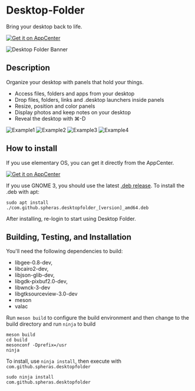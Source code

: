 # Desktop-Folder
Bring your desktop back to life.

[![Get it on AppCenter](https://appcenter.elementary.io/badge.svg)](https://appcenter.elementary.io/com.github.spheras.desktopfolder)

![Desktop Folder Banner](https://raw.githubusercontent.com/spheras/desktopfolder/master/etc/banner.png)

## Description
Organize your desktop with panels that hold your things.
- Access files, folders and apps from your desktop
- Drop files, folders, links and .desktop launchers inside panels
- Resize, position and color panels
- Display photos and keep notes on your desktop
- Reveal the desktop with ⌘-D

![Example1](https://raw.githubusercontent.com/spheras/desktopfolder/master/etc/gif01.gif)
![Example2](https://raw.githubusercontent.com/spheras/desktopfolder/master/etc/gif02.gif)
![Example3](https://raw.githubusercontent.com/spheras/desktopfolder/master/etc/gif03.gif)
![Example4](https://raw.githubusercontent.com/spheras/desktopfolder/master/etc/gif04.gif)

## How to install
If you use elementary OS, you can get it directly from the AppCenter.

[![Get it on AppCenter](https://appcenter.elementary.io/badge.svg)](https://appcenter.elementary.io/com.github.spheras.desktopfolder)

If you use GNOME 3, you should use the latest [.deb release](https://github.com/spheras/desktopfolder/releases). To install the .deb with apt:

`sudo apt install ./com.github.spheras.desktopfolder_[version]_amd64.deb`

After installing, re-login to start using Desktop Folder.

## Building, Testing, and Installation
You'll need the following dependencies to build:

* libgee-0.8-dev,
* libcairo2-dev,
* libjson-glib-dev,
* libgdk-pixbuf2.0-dev,
* libwnck-3-dev
* libgtksourceview-3.0-dev
* meson
* valac

Run `meson build` to configure the build environment and then change to the build directory and run `ninja` to build

    meson build
    cd build
    mesonconf -Dprefix=/usr
    ninja

To install, use `ninja install`, then execute with `com.github.spheras.desktopfolder`

    sudo ninja install
    com.github.spheras.desktopfolder
